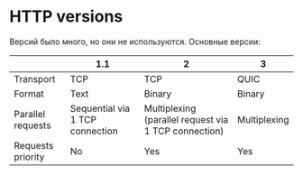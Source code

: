 # HTTP versions
Версий было много, но они не используются.
Основные версии:

|                   | 1.1                             | 2                                                    | 3            |
| ----------------- | ------------------------------- | ---------------------------------------------------- | ------------ |
| Transport         | TCP                             | TCP                                                  | QUIC         |
| Format            | Text                            | Binary                                               | Binary       |
| Parallel requests | Sequential via 1 TCP connection | Multiplexing (parallel request via 1 TCP connection) | Multiplexing |
| Requests priority | No                              | Yes                                                  | Yes          |
